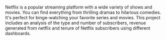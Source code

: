 Netflix is a popular streaming platform with a wide variety of shows and movies. You can find everything from thrilling dramas to hilarious comedies. It's perfect for binge-watching your favorite series and movies.
This project includes an analysis of the type and number of subscribers, revenue generated from netflix and tenure of Netflix subscribers using different dashboards.
